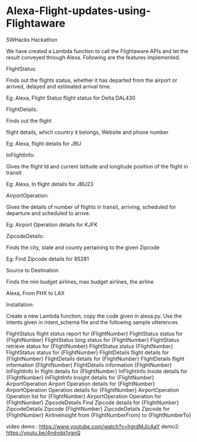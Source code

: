 # Alexa-Flight-updates-using-Flightaware
SWHacks Hackathon


We have created a Lambda function to call the Flightaware APIs and let the result conveyed through Alexa. Following are the features implemented.

FlightStatus:

Finds out the flights status, whether it has departed from the airport or arrived, delayed and estimated arrival time.

Eg: Alexa, Flight Status flight status for Delta DAL430

FlightDetails:

Finds out the flight

flight details, which country it belongs, Website and phone number

Eg: Alexa, flight details for JBU

InFlightInfo:

Gives the flight Id and current latitude and longitude position of the flight in transit

Eg: Alexa, In flight details for JBU23

AirportOperation:

Gives the details of number of flights in transit, arriving, scheduled for departure and scheduled to arrive.

Eg: Airport Operation details for KJFK

ZipcodeDetails:

Finds the city, state and county pertaining to the given Zipcode

Eg: Find Zipcode details for 85281

Source to Destination

Finds the min budget airlines, max budget airlines, the airline 

Alexa, From PHX to LAX

Installation:

Create a new Lambda function, copy the code given in alexa.py. Use the intents given in intent_schema file and the following sample utterences


FlightStatus flight status report for {FlightNumber}
FlightStatus status for {FlightNumber}
FlightStatus bing status for {FlightNumber}
FlightStatus retrieve status for {FlightNumber}
FlightStatus status {FlightNumber}
FlightStatus status for {FlightNumber}
FlightDetails flight details for {FlightNumber}
FlightDetails details for {FlightNumber}
FlightDetails flight information {FlightNumber}
FlightDetails information {FlightNumber}
InFlightInfo In flight details for {FlightNumber}
InFlightInfo Inside details for {FlightNumber}
InFlightInfo Insight details for {FlightNumber}
AirportOperation Airport Operation details for {FlightNumber}
AirportOperation Operation details for {FlightNumber}
AirportOperation Operation list for {FlightNumber}
AirportOperation Operation for {FlightNumber}
ZipcodeDetails Find Zipcode details for {FlightNumber}
ZipcodeDetails Zipcode {FlightNumber}
ZipcodeDetails Zipcode for {FlightNumber}
AirlineInsight from {FlightNumberFrom} to {FlightNumberTo}


video demo : https://www.youtube.com/watch?v=hgrdMJlcAaY
demo2: https://youtu.be/4ndvdq1vgnQ

